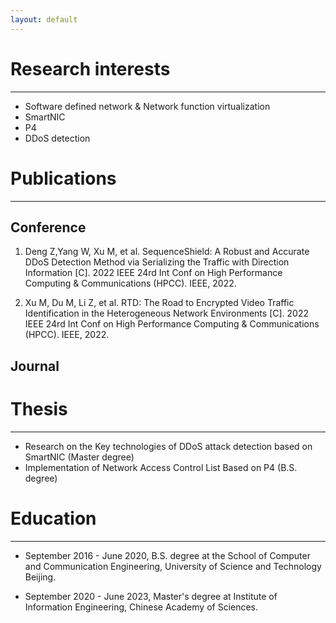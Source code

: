 ```yaml
---
layout: default
---
```


# Research interests
---
* Software defined network & Network function virtualization
* SmartNIC
* P4
* DDoS detection

# Publications
---
## Conference
1.  Deng Z,Yang W, Xu M, et al. SequenceShield: A Robust and Accurate DDoS Detection Method via Serializing the Traffic with Direction Information [C]. 2022 IEEE 24rd Int Conf on High Performance Computing & Communications (HPCC). IEEE, 2022.

1. Xu M, Du M, Li Z, et al. RTD: The Road to Encrypted Video Traffic Identification in the Heterogeneous Network Environments [C]. 2022 IEEE 24rd Int Conf on High Performance Computing & Communications (HPCC). IEEE, 2022.

## Journal

# Thesis
---
* Research on the Key technologies of DDoS attack detection based on SmartNIC (Master degree)
* Implementation of Network Access Control List Based on P4 (B.S. degree)

# Education
---
* September 2016 - June 2020, B.S. degree at the School of Computer and Communication Engineering, University of Science and Technology Beijing.

* September 2020 - June 2023, Master's degree at Institute of Information Engineering, Chinese Academy of Sciences.

